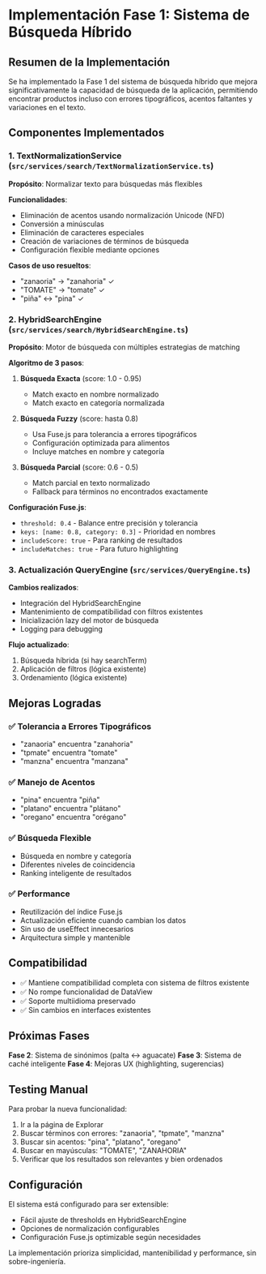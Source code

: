 
# Implementación Fase 1: Sistema de Búsqueda Híbrido

## Resumen de la Implementación

Se ha implementado la Fase 1 del sistema de búsqueda híbrido que mejora significativamente la capacidad de búsqueda de la aplicación, permitiendo encontrar productos incluso con errores tipográficos, acentos faltantes y variaciones en el texto.

## Componentes Implementados

### 1. TextNormalizationService (`src/services/search/TextNormalizationService.ts`)

**Propósito**: Normalizar texto para búsquedas más flexibles

**Funcionalidades**:
- Eliminación de acentos usando normalización Unicode (NFD)  
- Conversión a minúsculas
- Eliminación de caracteres especiales
- Creación de variaciones de términos de búsqueda
- Configuración flexible mediante opciones

**Casos de uso resueltos**:
- "zanaoria" → "zanahoria" ✓
- "TOMATE" → "tomate" ✓  
- "piña" ↔ "pina" ✓

### 2. HybridSearchEngine (`src/services/search/HybridSearchEngine.ts`)

**Propósito**: Motor de búsqueda con múltiples estrategias de matching

**Algoritmo de 3 pasos**:
1. **Búsqueda Exacta** (score: 1.0 - 0.95)
   - Match exacto en nombre normalizado
   - Match exacto en categoría normalizada

2. **Búsqueda Fuzzy** (score: hasta 0.8)
   - Usa Fuse.js para tolerancia a errores tipográficos
   - Configuración optimizada para alimentos
   - Incluye matches en nombre y categoría

3. **Búsqueda Parcial** (score: 0.6 - 0.5)
   - Match parcial en texto normalizado
   - Fallback para términos no encontrados exactamente

**Configuración Fuse.js**:
- `threshold: 0.4` - Balance entre precisión y tolerancia
- `keys: [name: 0.8, category: 0.3]` - Prioridad en nombres
- `includeScore: true` - Para ranking de resultados
- `includeMatches: true` - Para futuro highlighting

### 3. Actualización QueryEngine (`src/services/QueryEngine.ts`)

**Cambios realizados**:
- Integración del HybridSearchEngine
- Mantenimiento de compatibilidad con filtros existentes
- Inicialización lazy del motor de búsqueda
- Logging para debugging

**Flujo actualizado**:
1. Búsqueda híbrida (si hay searchTerm)
2. Aplicación de filtros (lógica existente)
3. Ordenamiento (lógica existente)

## Mejoras Logradas

### ✅ Tolerancia a Errores Tipográficos
- "zanaoria" encuentra "zanahoria"
- "tpmate" encuentra "tomate"
- "manzna" encuentra "manzana"

### ✅ Manejo de Acentos
- "pina" encuentra "piña"
- "platano" encuentra "plátano"
- "oregano" encuentra "orégano"

### ✅ Búsqueda Flexible
- Búsqueda en nombre y categoría
- Diferentes niveles de coincidencia
- Ranking inteligente de resultados

### ✅ Performance
- Reutilización del índice Fuse.js
- Actualización eficiente cuando cambian los datos
- Sin uso de useEffect innecesarios
- Arquitectura simple y mantenible

## Compatibilidad

- ✅ Mantiene compatibilidad completa con sistema de filtros existente
- ✅ No rompe funcionalidad de DataView
- ✅ Soporte multiidioma preservado
- ✅ Sin cambios en interfaces existentes

## Próximas Fases

**Fase 2**: Sistema de sinónimos (palta ↔ aguacate)
**Fase 3**: Sistema de caché inteligente
**Fase 4**: Mejoras UX (highlighting, sugerencias)

## Testing Manual

Para probar la nueva funcionalidad:

1. Ir a la página de Explorar
2. Buscar términos con errores: "zanaoria", "tpmate", "manzna"
3. Buscar sin acentos: "pina", "platano", "oregano"  
4. Buscar en mayúsculas: "TOMATE", "ZANAHORIA"
5. Verificar que los resultados son relevantes y bien ordenados

## Configuración

El sistema está configurado para ser extensible:
- Fácil ajuste de thresholds en HybridSearchEngine
- Opciones de normalización configurables
- Configuración Fuse.js optimizable según necesidades

La implementación prioriza simplicidad, mantenibilidad y performance, sin sobre-ingeniería.
